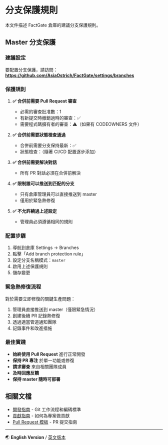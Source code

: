 # 分支保護規則

本文件描述 FactGate 倉庫的建議分支保護規則。

## Master 分支保護

### 建議設定

要配置分支保護，請訪問：
**https://github.com/AsiaOstrich/FactGate/settings/branches**

### 保護規則

1. **✅ 合併前需要 Pull Request 審查**
   - 必需的審查批准數：1
   - 有新提交時撤銷過時的審查：✅
   - 需要程式碼擁有者的審查：⚠️（如果有 CODEOWNERS 文件）

2. **✅ 合併前需要狀態檢查通過**
   - 合併前需要分支保持最新：✅
   - 狀態檢查：（隨著 CI/CD 配置逐步添加）

3. **✅ 合併前需要解決對話**
   - 所有 PR 對話必須在合併前解決

4. **✅ 限制誰可以推送到匹配的分支**
   - 只有倉庫管理員可以直接推送到 master
   - 僅用於緊急熱修復

5. **✅ 不允許繞過上述設定**
   - 管理員必須遵循相同的規則

### 配置步驟

1. 導航到倉庫 Settings → Branches
2. 點擊「Add branch protection rule」
3. 設定分支名稱模式：`master`
4. 啟用上述保護規則
5. 儲存變更

### 緊急熱修復流程

對於需要立即修復的關鍵生產問題：

1. 管理員直接推送到 master（僅限緊急情況）
2. 創建後續 PR 記錄熱修復
3. 透過適當管道通知團隊
4. 記錄事件和改進措施

### 最佳實踐

- **始終使用 Pull Request** 進行正常開發
- **保持 PR 專注** 於單一功能或修復
- **請求審查** 來自相關團隊成員
- **及時回應反饋**
- **保持 master 隨時可部署**

## 相關文檔

- [開發指南](../DEVELOPMENT.md) - Git 工作流程和編碼標準
- [貢獻指南](../CONTRIBUTING.md) - 如何為專案做貢獻
- [Pull Request 模板](pull_request_template.md) - PR 提交指南

---

🌏 **English Version** / [英文版本](branch-protection.md)
